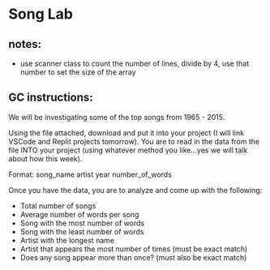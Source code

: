 # Song Lab

## notes:
- use scanner class to count the number of lines, divide by 4, use that number to set the size of the array

## GC instructions: 

We will be investigating some of the top songs from 1965 - 2015.


Using the file attached, download and put it into your project (I will link VSCode and Replit projects tomorrow). You are to read in the data from the file INTO your project (using whatever method you like...yes we will talk about how this week).


Format:
song_name
artist
year
number_of_words


Once you have the data, you are to analyze and come up with the following:


- Total number of songs
- Average number of words per song 
- Song with the most number of words
- Song with the least number of words 
- Artist with the longest name 
- Artist that appears the most number of times (must be exact match) 
- Does any song appear more than once? (must also be exact match)
